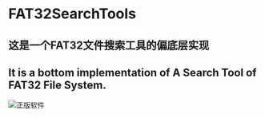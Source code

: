 # FAT32SearchTools

## 这是一个FAT32文件搜索工具的偏底层实现

## It is a bottom implementation of A Search Tool of FAT32 File System.

![正版软件](https://github.com/NorthBankWalker/FAT32SearchTools/blob/master/truth.png)